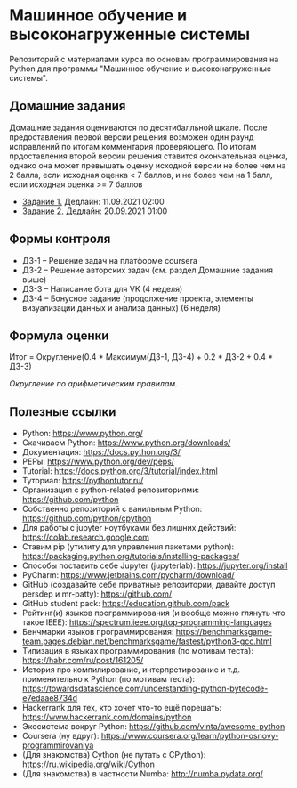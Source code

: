 # Машинное обучение и высоконагруженные системы

Репозиторий с материалами курса по основам программирования на Python для программы "Машинное обучение и высоконагруженные системы".

## Домашние задания

Домашние задания оцениваются по десятибалльной шкале. После предоставления первой версии решения возможен один раунд исправлений по итогам комментария проверяющего. По итогам прдоставления второй версии решения ставится окончательная оценка, однако она может превышать оценку исходной версии не более чем на 2 балла, если исходная оценка < 7 баллов, и не более чем на 1 балл, если исходная оценка >= 7 баллов

* [Задание 1.](https://github.com/PersDep/MLHL-python-fall-2021/blob/main/HW1-palindrome.ipynb) Дедлайн: 11.09.2021 02:00
* [Задание 2.](https://github.com/PersDep/MLHL-python-fall-2021/blob/main/HW2-collections.ipynb) Дедлайн: 20.09.2021 01:00

## Формы контроля 

* ДЗ-1 – Решение задач на платформе coursera
* ДЗ-2 – Решение авторских задач (см. раздел Домашние задания выше)
* ДЗ-3 – Написание бота для VK (4 неделя)
* ДЗ-4 – Бонусное задание (продолжение проекта, элементы визуализации данных и анализа данных) (6 неделя)

## Формула оценки

Итог = Округление(0.4 * Максимум(ДЗ-1, ДЗ-4) + 0.2 * ДЗ-2 + 0.4 * ДЗ-3)

*Округление по арифметическим правилам.*

## Полезные ссылки

* Python: https://www.python.org/
* Скачиваем Python: https://www.python.org/downloads/
* Документация: https://docs.python.org/3/
* PEPы: https://www.python.org/dev/peps/
* Tutorial: https://docs.python.org/3/tutorial/index.html
* Туториал: https://pythontutor.ru/
* Организация с python-related репозиториями: https://github.com/python
* Собственно репозиторий с ванильным Python: https://github.com/python/cpython
* Для работы с jupyter ноутбуками без лишних действий: https://colab.research.google.com
* Ставим pip (утилиту для управления пакетами python): https://packaging.python.org/tutorials/installing-packages/
* Способы поставить себе Jupyter (jupyterlab): https://jupyter.org/install
* PyCharm: https://www.jetbrains.com/pycharm/download/
* GitHub (создавайте себе приватные репозитории, давайте доступ persdep и mr-patty): https://github.com/
* GitHub student pack: https://education.github.com/pack
* Рейтинг(и) языков программирования (и вообще можно глянуть что такое IEEE): https://spectrum.ieee.org/top-programming-languages
* Бенчмарки языков программирования: https://benchmarksgame-team.pages.debian.net/benchmarksgame/fastest/python3-gcc.html
* Типизация в языках программирования (по мотивам теста): https://habr.com/ru/post/161205/
* История про компилирование, интерпретирование и т.д. применительно к Python (по мотивам теста): https://towardsdatascience.com/understanding-python-bytecode-e7edaae8734d
* Hackerrank для тех, кто хочет что-то ещё порешать: https://www.hackerrank.com/domains/python
* Экосистема вокруг Python: https://github.com/vinta/awesome-python
* Coursera (ну вдруг): https://www.coursera.org/learn/python-osnovy-programmirovaniya
* (Для знакомства) Cython (не путать с CPython): https://ru.wikipedia.org/wiki/Cython
* (Для знакомства) в частности Numba: http://numba.pydata.org/




